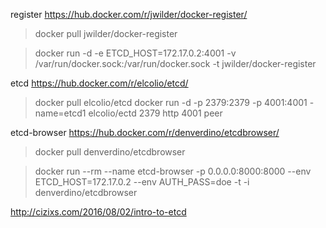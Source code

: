 register https://hub.docker.com/r/jwilder/docker-register/ 
>docker pull jwilder/docker-register

>docker run -d -e ETCD_HOST=172.17.0.2:4001 -v /var/run/docker.sock:/var/run/docker.sock -t jwilder/docker-register

etcd  https://hub.docker.com/r/elcolio/etcd/
>docker pull elcolio/etcd
>docker run -d -p 2379:2379 -p 4001:4001 -name=etcd1 elcolio/ectd  2379 http 4001 peer

etcd-browser https://hub.docker.com/r/denverdino/etcdbrowser/
> docker pull denverdino/etcdbrowser

>docker run --rm --name etcd-browser -p 0.0.0.0:8000:8000 --env ETCD_HOST=172.17.0.2 --env AUTH_PASS=doe -t -i denverdino/etcdbrowser

http://cizixs.com/2016/08/02/intro-to-etcd